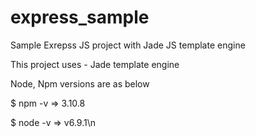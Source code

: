 # express_sample
Sample Exrepss JS project with Jade JS template engine

This project uses - Jade template engine

Node, Npm versions are as below

$ npm -v => 3.10.8

$ node -v => v6.9.1\n
